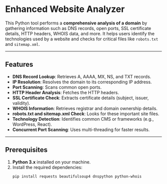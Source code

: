 # Enhanced Website Analyzer

This Python tool performs a **comprehensive analysis of a domain** by gathering information such as DNS records, open ports, SSL certificate details, HTTP headers, WHOIS data, and more. It helps users identify the technologies used by a website and checks for critical files like `robots.txt` and `sitemap.xml`.

---

## Features

- **DNS Record Lookup**: Retrieves A, AAAA, MX, NS, and TXT records.
- **IP Resolution**: Resolves the domain to its corresponding IP address.
- **Port Scanning**: Scans common open ports.
- **HTTP Header Analysis**: Fetches the HTTP headers.
- **SSL Certificate Check**: Extracts certificate details (subject, issuer, validity).
- **WHOIS Information**: Retrieves registrar and domain ownership details.
- **robots.txt and sitemap.xml Check**: Looks for these important site files.
- **Technology Detection**: Identifies common CMS or frameworks (e.g., WordPress, React).
- **Concurrent Port Scanning**: Uses multi-threading for faster results.

---

## Prerequisites

1. **Python 3.x** installed on your machine.
2. Install the required dependencies:
   ```bash
   pip install requests beautifulsoup4 dnspython python-whois
